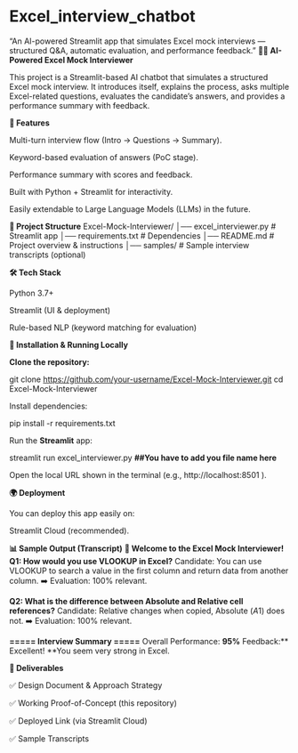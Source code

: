 # Excel_interview_chatbot
“An AI-powered Streamlit app that simulates Excel mock interviews — structured Q&amp;A, automatic evaluation, and performance feedback.”
**🧑‍💻 AI-Powered Excel Mock Interviewer**

This project is a Streamlit-based AI chatbot that simulates a structured Excel mock interview. It introduces itself, explains the process, asks multiple Excel-related questions, evaluates the candidate’s answers, and provides a performance summary with feedback.

**🚀 Features**

Multi-turn interview flow (Intro → Questions → Summary).

Keyword-based evaluation of answers (PoC stage).

Performance summary with scores and feedback.

Built with Python + Streamlit for interactivity.

Easily extendable to Large Language Models (LLMs) in the future.

**📂 Project Structure**
Excel-Mock-Interviewer/
│── excel_interviewer.py      # Streamlit app
│── requirements.txt          # Dependencies
│── README.md                 # Project overview & instructions
│── samples/                  # Sample interview transcripts (optional)

**🛠️ Tech Stack**

Python 3.7+

Streamlit (UI & deployment)

Rule-based NLP (keyword matching for evaluation)

**🔧 Installation & Running Locally**

**Clone the repository:**

git clone https://github.com/your-username/Excel-Mock-Interviewer.git
cd Excel-Mock-Interviewer


Install dependencies:

pip install -r requirements.txt


Run the **Streamlit** app:

streamlit run excel_interviewer.py
**##You have to add you file name here**


Open the local URL shown in the terminal (e.g., http://localhost:8501
).

**🌍 Deployment**

You can deploy this app easily on:

Streamlit Cloud
 (recommended).



**📊 Sample Output (Transcript)**
**👋 Welcome to the Excel Mock Interviewer!**
**Q1: How would you use VLOOKUP in Excel?**
Candidate: You can use VLOOKUP to search a value in the first column and return data from another column.
➡️ Evaluation: 100% relevant.

**Q2: What is the difference between Absolute and Relative cell references?**
Candidate: Relative changes when copied, Absolute ($A$1) does not.
➡️ Evaluation: 100% relevant.

**===== Interview Summary =====**
Overall Performance: **95%**
Feedback:** Excellent! **You seem very strong in Excel.

**📌 Deliverables**

✅ Design Document & Approach Strategy

✅ Working Proof-of-Concept (this repository)

✅ Deployed Link (via Streamlit Cloud)

✅ Sample Transcripts
